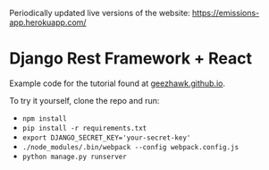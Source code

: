 Periodically updated live versions of the website: https://emissions-app.herokuapp.com/

Django Rest Framework + React
=============================
Example code for the tutorial found at [geezhawk.github.io](http://geezhawk.github.io/using-react-with-django-rest-framework).

To try it yourself, clone the repo and run:

* `npm install`
* `pip install -r requirements.txt`
* `export DJANGO_SECRET_KEY='your-secret-key'`
* `./node_modules/.bin/webpack --config webpack.config.js`
* `python manage.py runserver`
